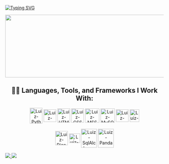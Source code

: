 [![Typing SVG](https://readme-typing-svg.demolab.com?font=Pixelify+Sans&weight=400&size=30&pause=990&color=A277FF&width=435&center=true&lines=Hello%2C+my+name+is+Luiz+Felipe+;Welcome+to+my+Github!;Happy+coding+S2)](https://git.io/typing-svg)

<div align="center">
  <img width="1000" height="200" src="https://github-readme-stats.vercel.app/api/top-langs/?username=LuizzFelipe0&layout=compact&langs_count=7&theme=aura"/>
</div>

<div align="center">

  ## 👨‍💻 Languages, Tools, and Frameworks I Work With:

  <img align="center" alt="Luiz-Python" height="50" width="40" src="https://cdn.jsdelivr.net/gh/devicons/devicon/icons/python/python-original.svg">
  <img align="center" alt="Luiz-JavaScript" height="40" width="40" src="https://cdn.jsdelivr.net/gh/devicons/devicon/icons/javascript/javascript-plain.svg"/>
  <img align="center" alt="Luiz-HTML" height="45" width="40" src="https://cdn.jsdelivr.net/gh/devicons/devicon/icons/html5/html5-plain-wordmark.svg"/>
  <img align="center" alt="Luiz-CSS" height="45" width="40" src="https://cdn.jsdelivr.net/gh/devicons/devicon/icons/css3/css3-plain-wordmark.svg"/>
  <img align="center" alt="Luiz-MSSQL" height="45" width="45" src="https://cdn.jsdelivr.net/gh/devicons/devicon/icons/microsoftsqlserver/microsoftsqlserver-plain-wordmark.svg"/>
  <img align="center" alt="Luiz-MySQL" height="45" width="45" src="https://cdn.jsdelivr.net/gh/devicons/devicon@latest/icons/mysql/mysql-original-wordmark.svg"/>
  <img align="center" alt="Luiz-Sqlite" height="40" width="40" src="https://cdn.jsdelivr.net/gh/devicons/devicon@latest/icons/sqlite/sqlite-original.svg"/>
  <img align="center" alt="Luiz-VS" height="40" width="30" src="https://cdn.jsdelivr.net/gh/devicons/devicon/icons/visualstudio/visualstudio-plain.svg"/> 
  <br></br> 
  <img align="center" alt="Luiz-Django" height="45" width="40" src="https://cdn.icon-icons.com/icons2/2107/PNG/512/file_type_django_icon_130645.png"/>
  <img align="center" alt="Luiz-FastAPI" height="30px" width="35px" src="https://cdn.jsdelivr.net/gh/devicons/devicon/icons/fastapi/fastapi-plain.svg"/>
  <img align="center" alt="Luiz-SqlAlchemy" height="60" width="50" src="https://cdn.jsdelivr.net/gh/devicons/devicon@latest/icons/sqlalchemy/sqlalchemy-original-wordmark.svg"/>
  <img align="center" alt="Luiz-Pandas" height="60" width="50" src="https://cdn.jsdelivr.net/gh/devicons/devicon@latest/icons/pandas/pandas-original-wordmark.svg"/>

</div>

<br/>

<div align="left">
  <a href="mailto:luizfelipecanariocosta@gmail.com">
    <img src="https://img.shields.io/badge/-Gmail-%23333?style=for-the-badge&logo=gmail&logoColor=red" target="_blank">
  </a>
  <a href="https://www.linkedin.com/in/luiz-felipe-costa-7a2373241/">
    <img src="https://img.shields.io/badge/-Linkedin-%23333?style=for-the-badge&logo=linkedin&logoColor=blue" target="_blank">
  </a>
</div>
